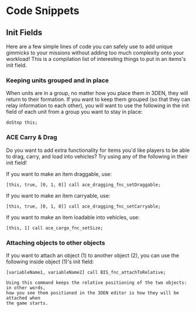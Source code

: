 # Code Snippets

## Init Fields

Here are a few simple lines of code you can safely use to add unique gimmicks to
your missions without adding too much complexity onto your workload! This is a
compilation list of interesting things to put in an items's init field.

### Keeping units grouped and in place

When units are in a group, no matter how you place them in 3DEN, they will return
to their formation. If you want to keep them grouped (so that they  can relay
information to each other), you will want to use the following in the init field
of each unit from a group you want to stay in place:

```sqf
doStop this;
```

### ACE Carry & Drag

Do you want to add extra functionality for items you'd like players to be able to
drag, carry, and load into vehicles? Try using any of the following in their
init field!

If you want to make an item draggable, use:

```sqf
[this, true, [0, 1, 0]] call ace_dragging_fnc_setDraggable;
```

If you want to make an item carryable, use:

```sqf
[this, true, [0, 1, 0]] call ace_dragging_fnc_setCarryable;
```

If you want to make an item loadable into vehicles, use:

```sqf
[this, 1] call ace_cargo_fnc_setSize;
```

### Attaching objects to other objects

If you want to attach an object (1) to another object (2), you can use the
following inside object (1)'s init field:

```sqf
[variableName1, variableName2] call BIS_fnc_attachToRelative;
```

```admonish info
Using this command keeps the relative positioning of the two objects: in other words,
how you see them positioned in the 3DEN editor is how they will be attached when
the game starts.
```
